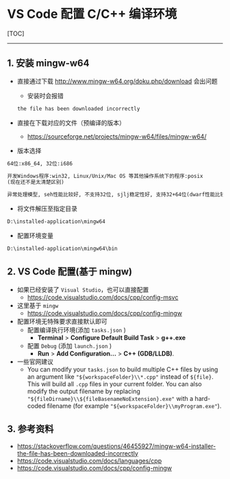 # VS Code 配置 C/C++ 编译环境

[TOC]

---



## 1. 安装 mingw-w64

+ 直接通过下载 http://www.mingw-w64.org/doku.php/download 会出问题

    + 安装时会报错

    ```txt
    the file has been downloaded incorrectly
    ```

+ 直接在下载对应的文件（预编译的版本）
  
    + https://sourceforge.net/projects/mingw-w64/files/mingw-w64/
    
+ 版本选择

```txt
64位:x86_64, 32位:i686

开发Windows程序:win32, Linux/Unix/Mac OS 等其他操作系统下的程序:posix
(现在还不是太清楚区别)

异常处理模型, seh性能比较好, 不支持32位, sjlj稳定性好, 支持32+64位(dwarf性能比较好, 不支持64位)
```

+ 将文件解压至指定目录

```txt
D:\installed-application\mingw64
```

+ 配置环境变量

```txt
D:\installed-application\mingw64\bin
```



## 2. VS Code 配置(基于 mingw)

+ 如果已经安装了 `Visual Studio`，也可以直接配置
    + https://code.visualstudio.com/docs/cpp/config-msvc
+ 这里基于 `mingw`
    + https://code.visualstudio.com/docs/cpp/config-mingw
+ 配置环境无特殊要求直接默认即可
    + 配置编译执行环境(添加 `tasks.json` )
        +   **Terminal** > **Configure Default Build Task** > **g++.exe**
    + 配置 `Debug` (添加 `launch.json` )
        +   **Run** > **Add Configuration...**  > **C++ (GDB/LLDB)**. 
+ 一些官网建议
    + You can modify your `tasks.json` to build multiple C++ files by using an argument like `"${workspaceFolder}\\*.cpp"` instead of `${file}`. This will build all `.cpp` files in your current folder. You can also modify the output filename by replacing `"${fileDirname}\\${fileBasenameNoExtension}.exe"` with a hard-coded filename (for example `"${workspaceFolder}\\myProgram.exe"`).





## 3. 参考资料

+ https://stackoverflow.com/questions/46455927/mingw-w64-installer-the-file-has-been-downloaded-incorrectly
+ https://code.visualstudio.com/docs/languages/cpp
+ https://code.visualstudio.com/docs/cpp/config-mingw